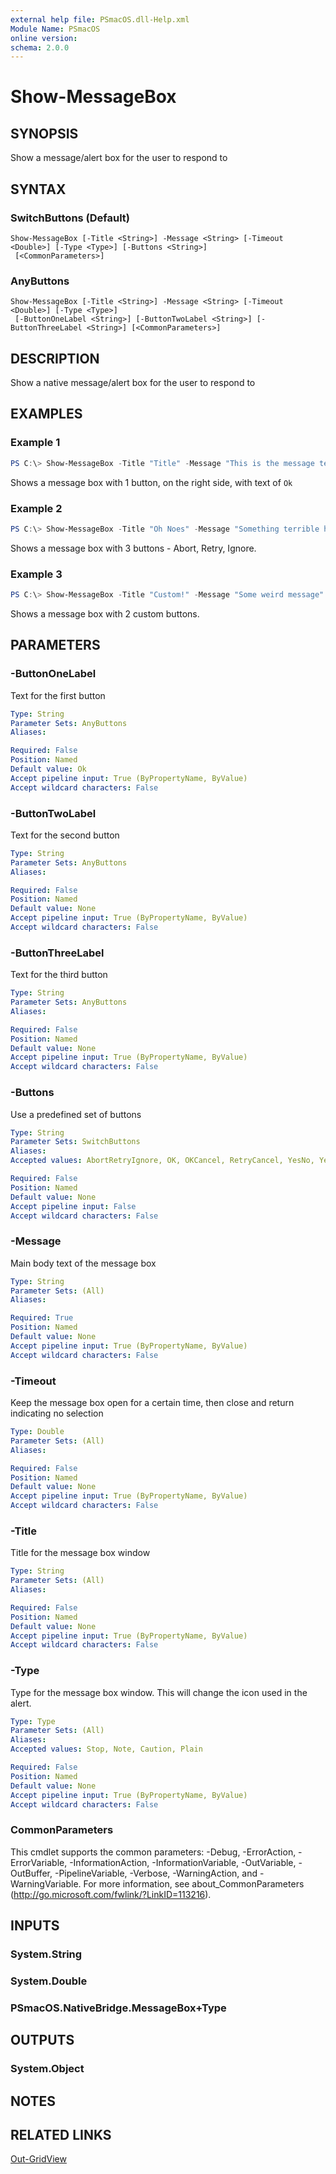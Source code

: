 ```yaml
---
external help file: PSmacOS.dll-Help.xml
Module Name: PSmacOS
online version:
schema: 2.0.0
---
```


# Show-MessageBox

## SYNOPSIS
Show a message/alert box for the user to respond to

## SYNTAX

### SwitchButtons (Default)
```
Show-MessageBox [-Title <String>] -Message <String> [-Timeout <Double>] [-Type <Type>] [-Buttons <String>]
 [<CommonParameters>]
```

### AnyButtons
```
Show-MessageBox [-Title <String>] -Message <String> [-Timeout <Double>] [-Type <Type>]
 [-ButtonOneLabel <String>] [-ButtonTwoLabel <String>] [-ButtonThreeLabel <String>] [<CommonParameters>]
```

## DESCRIPTION
Show a native message/alert box for the user to respond to

## EXAMPLES

### Example 1
```powershell
PS C:\> Show-MessageBox -Title "Title" -Message "This is the message text.  It is important." -Buttons "OK"
```

Shows a message box with 1 button, on the right side, with text of `Ok`

### Example 2
```powershell
PS C:\> Show-MessageBox -Title "Oh Noes" -Message "Something terrible happened." -Buttons "AbortRetryIgnore"
```

Shows a message box with 3 buttons - Abort, Retry, Ignore.

### Example 3
```powershell
PS C:\> Show-MessageBox -Title "Custom!" -Message "Some weird message" -ButtonOneLabel "Push Me" -ButtonTwoLabel "Don't Push Me"
```

Shows a message box with 2 custom buttons.


## PARAMETERS

### -ButtonOneLabel
Text for the first button

```yaml
Type: String
Parameter Sets: AnyButtons
Aliases:

Required: False
Position: Named
Default value: Ok
Accept pipeline input: True (ByPropertyName, ByValue)
Accept wildcard characters: False
```

### -ButtonTwoLabel
Text for the second button

```yaml
Type: String
Parameter Sets: AnyButtons
Aliases:

Required: False
Position: Named
Default value: None
Accept pipeline input: True (ByPropertyName, ByValue)
Accept wildcard characters: False
```

### -ButtonThreeLabel
Text for the third button

```yaml
Type: String
Parameter Sets: AnyButtons
Aliases:

Required: False
Position: Named
Default value: None
Accept pipeline input: True (ByPropertyName, ByValue)
Accept wildcard characters: False
```

### -Buttons
Use a predefined set of buttons

```yaml
Type: String
Parameter Sets: SwitchButtons
Aliases:
Accepted values: AbortRetryIgnore, OK, OKCancel, RetryCancel, YesNo, YesNoCancel

Required: False
Position: Named
Default value: None
Accept pipeline input: False
Accept wildcard characters: False
```

### -Message
Main body text of the message box

```yaml
Type: String
Parameter Sets: (All)
Aliases:

Required: True
Position: Named
Default value: None
Accept pipeline input: True (ByPropertyName, ByValue)
Accept wildcard characters: False
```

### -Timeout
Keep the message box open for a certain time, then close and return indicating no selection

```yaml
Type: Double
Parameter Sets: (All)
Aliases:

Required: False
Position: Named
Default value: None
Accept pipeline input: True (ByPropertyName, ByValue)
Accept wildcard characters: False
```

### -Title
Title for the message box window

```yaml
Type: String
Parameter Sets: (All)
Aliases:

Required: False
Position: Named
Default value: None
Accept pipeline input: True (ByPropertyName, ByValue)
Accept wildcard characters: False
```

### -Type
Type for the message box window.  This will change the icon used in the alert.

```yaml
Type: Type
Parameter Sets: (All)
Aliases:
Accepted values: Stop, Note, Caution, Plain

Required: False
Position: Named
Default value: None
Accept pipeline input: True (ByPropertyName, ByValue)
Accept wildcard characters: False
```

### CommonParameters
This cmdlet supports the common parameters: -Debug, -ErrorAction, -ErrorVariable, -InformationAction, -InformationVariable, -OutVariable, -OutBuffer, -PipelineVariable, -Verbose, -WarningAction, and -WarningVariable.
For more information, see about_CommonParameters (http://go.microsoft.com/fwlink/?LinkID=113216).

## INPUTS

### System.String
### System.Double
### PSmacOS.NativeBridge.MessageBox+Type
## OUTPUTS

### System.Object
## NOTES

## RELATED LINKS
[Out-GridView]()
